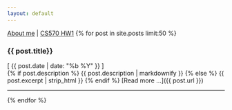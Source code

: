 ```yaml
---
layout: default
---
```

<a href="/my/resume.pdf" target="_blank" onclick="if (!ga) return true;ga('send','pageview','/my/resume.pdf');">About me</a> | [CS570 HW1](/my/cs_570_hw1.pdf)
{% for post in site.posts limit:50 %}
<h3>{{ post.title}}</h3>
<div class="text-muted">[ {{ post.date | date: "%b %Y" }} ]</div>
{% if post.description %}
{{ post.description | markdownify }}
{% else %}
{{ post.excerpt | strip_html }}
{% endif %}
<span class="readmore">[Read more ...]({{ post.url }})</span>
<hr/>
{% endfor %}